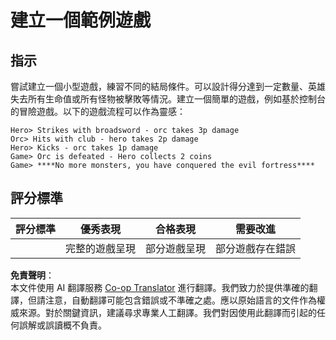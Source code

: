 <!--
CO_OP_TRANSLATOR_METADATA:
{
  "original_hash": "24201cf428c7edba1ccec2a78a0dd8f8",
  "translation_date": "2025-08-23T23:08:40+00:00",
  "source_file": "6-space-game/6-end-condition/assignment.md",
  "language_code": "tw"
}
-->
# 建立一個範例遊戲

## 指示

嘗試建立一個小型遊戲，練習不同的結局條件。可以設計得分達到一定數量、英雄失去所有生命值或所有怪物被擊敗等情況。建立一個簡單的遊戲，例如基於控制台的冒險遊戲。以下的遊戲流程可以作為靈感：

```
Hero> Strikes with broadsword - orc takes 3p damage
Orc> Hits with club - hero takes 2p damage
Hero> Kicks - orc takes 1p damage
Game> Orc is defeated - Hero collects 2 coins
Game> ****No more monsters, you have conquered the evil fortress****
```

## 評分標準

| 評分標準 | 優秀表現              | 合格表現                    | 需要改進                  |
| -------- | --------------------- | --------------------------- | -------------------------- |
|          | 完整的遊戲呈現        | 部分遊戲呈現                | 部分遊戲存在錯誤          |

**免責聲明**：  
本文件使用 AI 翻譯服務 [Co-op Translator](https://github.com/Azure/co-op-translator) 進行翻譯。我們致力於提供準確的翻譯，但請注意，自動翻譯可能包含錯誤或不準確之處。應以原始語言的文件作為權威來源。對於關鍵資訊，建議尋求專業人工翻譯。我們對因使用此翻譯而引起的任何誤解或誤讀概不負責。